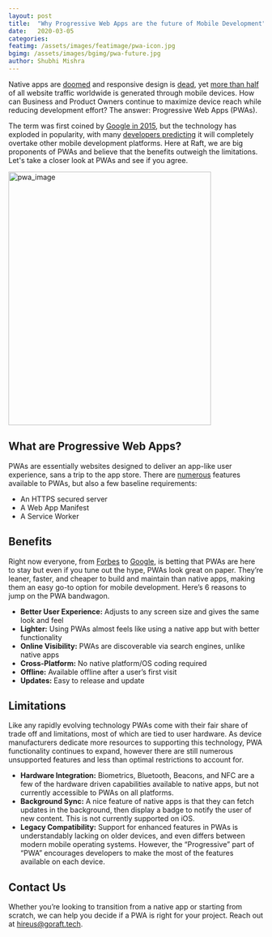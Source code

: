 ```yaml
---
layout: post
title:  "Why Progressive Web Apps are the future of Mobile Development"
date:   2020-03-05
categories:
featimg: /assets/images/featimage/pwa-icon.jpg
bgimg: /assets/images/bgimg/pwa-future.jpg
author: Shubhi Mishra
---
```


Native apps are [doomed](https://medium.com/javascript-scene/native-apps-are-doomed-ac397148a2c0) and responsive design is [dead](https://uxdesign.cc/stop-using-responsive-design-f0922e7882b2), yet [more than half](https://www.broadbandsearch.net/blog/mobile-desktop-internet-usage-statistics) of all website traffic worldwide is generated through mobile devices.  How can Business and Product Owners continue to maximize device reach while reducing development effort? The answer: Progressive Web Apps (PWAs).  

The term was first coined by [Google in 2015](https://divante.com/pwabook/chapter/02-The-history-of-PWAs.html#the-history-of-progressive-web-apps), but the technology has exploded in popularity, with many [developers predicting](https://jaxenter.com/react-native-tool-native-vs-pwa-poll-150667.html) it will completely overtake other mobile development platforms. Here at Raft, we are big proponents of PWAs and believe that the benefits outweigh the limitations. Let's take a closer look at PWAs and see if you agree.   

<img src="/assets/images/pwa-future/phones.jpg" alt="pwa_image" height="500px" width="400px"/>

## What are Progressive Web Apps? 
PWAs are essentially websites designed to deliver an app-like user experience, sans a trip to the app store. There are [numerous](https://infrequently.org/2015/06/progressive-apps-escaping-tabs-without-losing-our-soul/) features available to PWAs, but also a few baseline requirements:
-	An HTTPS secured server
-	A Web App Manifest
-	A Service Worker    

## Benefits
 Right now everyone, from [Forbes](https://www.forbes.com/sites/theyec/2019/10/23/how-progressive-web-apps-will-change-online-business/#f3567ae73708) to [Google](https://web.dev/progressive-web-apps/), is betting that PWAs are here to stay but even if you tune out the hype, PWAs look great on paper. They’re leaner, faster, and cheaper to build and maintain than native apps, making them an easy go-to option for mobile development.  Here’s 6 reasons to jump on the PWA bandwagon.
-	**Better User Experience:** Adjusts to any screen size and gives the same look and feel
-	**Lighter:** Using PWAs almost feels like using a native app but with better functionality 
-	**Online Visibility:** PWAs are discoverable via search engines, unlike native apps 
-	**Cross-Platform:** No native platform/OS coding required
-	**Offline:** Available offline after a user’s first visit
-	**Updates:** Easy to release and update  

## Limitations
Like any rapidly evolving technology PWAs come with their fair share of trade off and limitations, most of which are tied to user hardware. As device manufacturers dedicate more resources to supporting this technology, PWA functionality continues to expand, however there are still numerous unsupported features and less than optimal restrictions to account for. 
 
-	**Hardware Integration:**  Biometrics, Bluetooth, Beacons, and NFC are a few of the hardware driven capabilities available to native apps, but not currently accessible to PWAs on all platforms. 
-	**Background Sync:**  A nice feature of native apps is that they can fetch updates in the background, then display a badge to notify the user of new content.  This is not currently supported on iOS. 
-	**Legacy Compatibility:** Support for enhanced features in PWAs is understandably lacking on older devices, and even differs between modern mobile operating systems.  However, the “Progressive” part of “PWA” encourages developers to make the most of the features available on each device. 

## Contact Us
Whether you’re looking to transition from a native app or starting from scratch, we can help you decide if a PWA is right for your project. Reach out at [hireus@goraft.tech](mailto:hireus@goraft.tech). 
